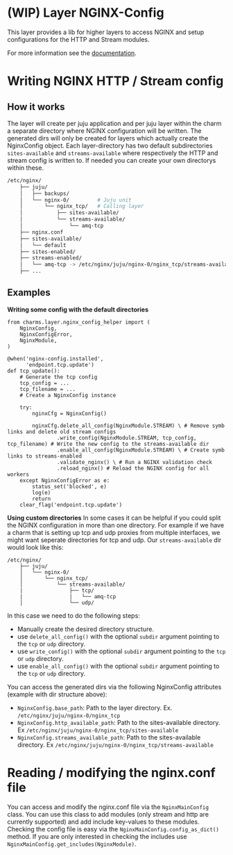 # (WIP) Layer NGINX-Config

This layer provides a lib for higher layers to access NGINX and setup configurations for the HTTP and Stream modules.

For more information see the [documentation](docs/nginx_config_helper.md).

# Writing NGINX HTTP / Stream config
## How it works

The layer will create per juju application and per juju layer within the charm a separate directory where NGINX configuration will be written. The generated dirs will only be created for layers which actually create the NginxConfig object.
Each layer-directory has two default subdirectories `sites-available` and `streams-available` where respectively the HTTP and stream config is written to. If needed you can create your own directorys within these.

```bash
/etc/nginx/
    ├── juju/
    │   ├── backups/
    │   └── nginx-0/         # Juju unit 
    │       └── nginx_tcp/   # Calling layer
    │           ├── sites-available/
    │           └── streams-available/
    │               └── amq-tcp
    ├── nginx.conf
    ├── sites-available/
    │   └── default
    ├── sites-enabled/
    ├── streams-enabled/
    │   └── amq-tcp -> /etc/nginx/juju/nginx-0/nginx_tcp/streams-available/amq-tcp
    ├── ...
```

## Examples
**Writing some config with the default directories**
```
from charms.layer.nginx_config_helper import (
    NginxConfig, 
    NginxConfigError, 
    NginxModule,
)

@when('nginx-config.installed',
      'endpoint.tcp.update')
def tcp_update():
    # Generate the tcp config
    tcp_config = ...
    tcp_filename = ...
    # Create a NginxConfig instance

    try:
        nginxCfg = NginxConfig()
        
        nginxCfg.delete_all_config(NginxModule.STREAM) \ # Remove symb links and delete old stream configs
                .write_config(NginxModule.STREAM, tcp_config, tcp_filename) # Write the new config to the streams-available dir
                .enable_all_config(NginxModule.STREAM) \ # Create symb links to streams-enabled
                .validate_nginx() \ # Run a NGINX validation check
                .reload_nginx() # Reload the NGINX config for all workers
    except NginxConfigError as e:
        status_set('blocked', e)
        log(e)
        return
    clear_flag('endpoint.tcp.update')
```

**Using custom directories**
In some cases it can be helpful if you could split the NGINX configuration in more than one directory. For example if we have a charm that is setting up tcp and udp proxies from multiple interfaces, we might want seperate directories for tcp and udp. Our `streams-available` dir would look like this:
```
/etc/nginx/
    ├── juju/
    │   └── nginx-0/     
    │       └── nginx_tcp/
    │           └── streams-available/
    |               ├── tcp/
    |               |   └── amq-tcp
    │               └── udp/
```
In this case we need to do the following steps:
- Manually create the desired directory structure.
- use `delete_all_config()` with the optional `subdir` argument pointing to the `tcp` or `udp` directory.
- use `write_config()` with the optional `subdir` argument pointing to the `tcp` or `udp` directory.
- use `enable_all_config()` with the optional `subdir` argument pointing to the `tcp` or `udp` directory.

You can access the generated dirs via the following NginxConfig attributes (example with dir structure above):
- `NginxConfig.base_path`: Path to the layer directory. Ex. `/etc/nginx/juju/nginx-0/nginx_tcp`
- `NginxConfig.http_available_path`: Path to the sites-available directory. Ex `/etc/nginx/juju/nginx-0/nginx_tcp/sites-available`
- `NginxConfig.streams_available_path`: Path to the sites-available directory. Ex `/etc/nginx/juju/nginx-0/nginx_tcp/streams-available`


# Reading / modifying the nginx.conf file

You can access and modify the nginx.conf file via the `NginxMainConfig` class. You can use this class to add modules (only stream and http are currently supported) and add include key-values to these modules. Checking the config file is easy via the `NginxMainConfig.config_as_dict()` method. If you are only interested in checking the includes use `NginxMainConfig.get_includes(NginxModule)`.